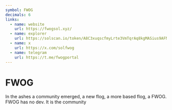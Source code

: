 ```yaml
---
symbol: FWOG
decimals: 6
links:
  - name: website
    url: https://fwogsol.xyz/
  - name: explorer
    url: https://solscan.io/token/A8C3xuqscfmyLrte3VmTqrAq8kgMASius9AFNANwpump
  - name: x
    url: https://x.com/solfwog
  - name: telegram
    url: https://t.me/fwogportal
---
```


# FWOG

In the ashes a community emerged, a new flog, a more based flog, a FWOG. FWOG has no dev. It is the community
